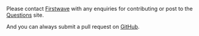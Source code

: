 Please contact [Firstwave](https://www.firstwave.com) with any enquiries for contributing or post to the [Questions](https://community.opmantek.com/questions) site.

And you can always submit a pull request on [GitHub](https://github.com/Opmantek/open-audit).